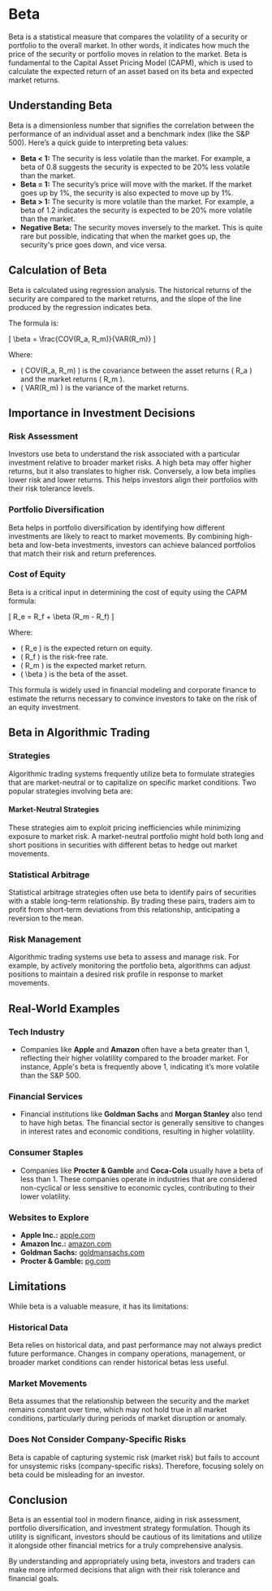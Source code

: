 # Beta

Beta is a statistical measure that compares the volatility of a security or portfolio to the overall market. In other words, it indicates how much the price of the security or portfolio moves in relation to the market. Beta is fundamental to the Capital Asset Pricing Model (CAPM), which is used to calculate the expected return of an asset based on its beta and expected market returns.

## Understanding Beta

Beta is a dimensionless number that signifies the correlation between the performance of an individual asset and a benchmark index (like the S&P 500). Here’s a quick guide to interpreting beta values:

- **Beta < 1:** The security is less volatile than the market. For example, a beta of 0.8 suggests the security is expected to be 20% less volatile than the market.
- **Beta = 1:** The security’s price will move with the market. If the market goes up by 1%, the security is also expected to move up by 1%.
- **Beta > 1:** The security is more volatile than the market. For example, a beta of 1.2 indicates the security is expected to be 20% more volatile than the market.
- **Negative Beta:** The security moves inversely to the market. This is quite rare but possible, indicating that when the market goes up, the security's price goes down, and vice versa.

## Calculation of Beta

Beta is calculated using regression analysis. The historical returns of the security are compared to the market returns, and the slope of the line produced by the regression indicates beta.

The formula is:

\[ \beta = \frac{COV(R_a, R_m)}{VAR(R_m)} \]

Where:
- \( COV(R_a, R_m) \) is the covariance between the asset returns \( R_a \) and the market returns \( R_m \).
- \( VAR(R_m) \) is the variance of the market returns.

## Importance in Investment Decisions

### Risk Assessment

Investors use beta to understand the risk associated with a particular investment relative to broader market risks. A high beta may offer higher returns, but it also translates to higher risk. Conversely, a low beta implies lower risk and lower returns. This helps investors align their portfolios with their risk tolerance levels.

### Portfolio Diversification

Beta helps in portfolio diversification by identifying how different investments are likely to react to market movements. By combining high-beta and low-beta investments, investors can achieve balanced portfolios that match their risk and return preferences.

### Cost of Equity

Beta is a critical input in determining the cost of equity using the CAPM formula:

\[ R_e = R_f + \beta (R_m - R_f) \]

Where:
- \( R_e \) is the expected return on equity.
- \( R_f \) is the risk-free rate.
- \( R_m \) is the expected market return.
- \( \beta \) is the beta of the asset.

This formula is widely used in financial modeling and corporate finance to estimate the returns necessary to convince investors to take on the risk of an equity investment.

## Beta in Algorithmic Trading

### Strategies

Algorithmic trading systems frequently utilize beta to formulate strategies that are market-neutral or to capitalize on specific market conditions. Two popular strategies involving beta are:

#### Market-Neutral Strategies

These strategies aim to exploit pricing inefficiencies while minimizing exposure to market risk. A market-neutral portfolio might hold both long and short positions in securities with different betas to hedge out market movements. 

### Statistical Arbitrage

Statistical arbitrage strategies often use beta to identify pairs of securities with a stable long-term relationship. By trading these pairs, traders aim to profit from short-term deviations from this relationship, anticipating a reversion to the mean.

### Risk Management

Algorithmic trading systems use beta to assess and manage risk. For example, by actively monitoring the portfolio beta, algorithms can adjust positions to maintain a desired risk profile in response to market movements. 

## Real-World Examples

### Tech Industry 

- Companies like **Apple** and **Amazon** often have a beta greater than 1, reflecting their higher volatility compared to the broader market. For instance, Apple's beta is frequently above 1, indicating it’s more volatile than the S&P 500.

### Financial Services

- Financial institutions like **Goldman Sachs** and **Morgan Stanley** also tend to have high betas. The financial sector is generally sensitive to changes in interest rates and economic conditions, resulting in higher volatility.

### Consumer Staples

- Companies like **Procter & Gamble** and **Coca-Cola** usually have a beta of less than 1. These companies operate in industries that are considered non-cyclical or less sensitive to economic cycles, contributing to their lower volatility.

### Websites to Explore

- **Apple Inc.:** [apple.com](https://www.apple.com/)
- **Amazon Inc.:** [amazon.com](https://www.amazon.com/)
- **Goldman Sachs:** [goldmansachs.com](https://www.goldmansachs.com/)
- **Procter & Gamble:** [pg.com](https://www.pg.com/)

## Limitations

While beta is a valuable measure, it has its limitations:

### Historical Data

Beta relies on historical data, and past performance may not always predict future performance. Changes in company operations, management, or broader market conditions can render historical betas less useful.

### Market Movements

Beta assumes that the relationship between the security and the market remains constant over time, which may not hold true in all market conditions, particularly during periods of market disruption or anomaly.

### Does Not Consider Company-Specific Risks

Beta is capable of capturing systemic risk (market risk) but fails to account for unsystemic risks (company-specific risks). Therefore, focusing solely on beta could be misleading for an investor.

## Conclusion

Beta is an essential tool in modern finance, aiding in risk assessment, portfolio diversification, and investment strategy formulation. Though its utility is significant, investors should be cautious of its limitations and utilize it alongside other financial metrics for a truly comprehensive analysis. 

By understanding and appropriately using beta, investors and traders can make more informed decisions that align with their risk tolerance and financial goals.